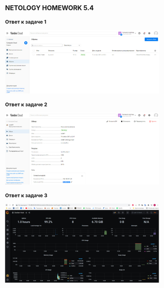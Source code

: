 ## NETOLOGY HOMEWORK 5.4

### Ответ к задаче 1

![screen 1](https://raw.githubusercontent.com/Evgeniy-Nikolskiy/netology-homework/main/virt/hw54/assets/1.jpg)

### Ответ к задаче 2

![screen 2](https://raw.githubusercontent.com/Evgeniy-Nikolskiy/netology-homework/main/virt/hw54/assets/2.jpg)

### Ответ к задаче 3

![screen 3](https://raw.githubusercontent.com/Evgeniy-Nikolskiy/netology-homework/main/virt/hw54/assets/3.jpg)


